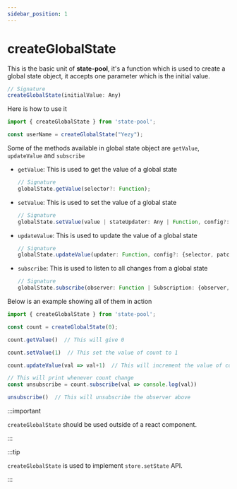 ```yaml
---
sidebar_position: 1
---
```


# createGlobalState
This is the basic unit of **state-pool**, it's a function which is used to create a global state object, it accepts one parameter which is the initial value.

```js
// Signature
createGlobalState(initialValue: Any)
```

Here is how to use it

```js
import { createGlobalState } from 'state-pool';

const userName = createGlobalState("Yezy");
```

Some of the methods available in global state object are `getValue`, `updateValue` and `subscribe`

- `getValue`: This is used to get the value of a global state
  ```js
  // Signature
  globalState.getValue(selector?: Function);
  ```
- `setValue`: This is used to set the value of a global state
  ```js
  // Signature
  globalState.setValue(value | stateUpdater: Any | Function, config?: {selector, patcher});
  ```
- `updateValue`: This is used to update the value of a global state
  ```js
  // Signature
  globalState.updateValue(updater: Function, config?: {selector, patcher});
  ```
- `subscribe`: This is used to listen to all changes from a global state
  ```js
  // Signature
  globalState.subscribe(observer: Function | Subscription: {observer, selector});
  ```

Below is an example showing all of them in action
```js
import { createGlobalState } from 'state-pool';

const count = createGlobalState(0);

count.getValue()  // This will give 0

count.setValue(1)  // This set the value of count to 1

count.updateValue(val => val+1)  // This will increment the value of count

// This will print whenever count change
const unsubscribe = count.subscribe(val => console.log(val)) 

unsubscribe()  // This will unsubscribe the observer above
```


:::important

`createGlobalState` should be used outside of a react component. 

:::

:::tip

`createGlobalState` is used to implement `store.setState` API. 

:::